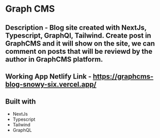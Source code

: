 # Graph CMS

## Description - Blog site created with NextJs, Typescript, GraphQl, Tailwind. Create post in GraphCMS and it will show on the site, we can comment on posts that will be reviewd by the author in GraphCMS platform.

## Working App Netlify Link - https://graphcms-blog-snowy-six.vercel.app/

## Built with 

- NextJs
- Typescript
- Tailwind
- GraphQL
